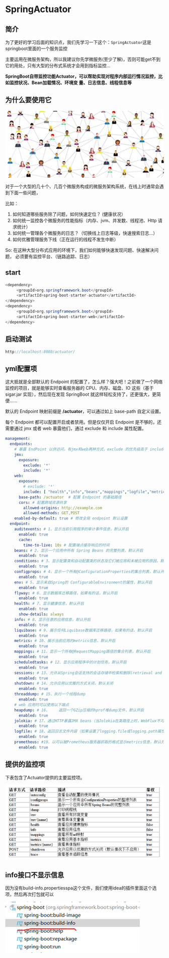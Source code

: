 # SpringActuator



## 简介



为了更好的学习后面的知识点，我们先学习一下这个：`SpringActuator`这是springboot里面的一个服务监控

主要运用在微服务架构，所以我建议你先学微服务(至少了解)，否则可能get不到它的用处，只有大型的分布式系统才会用到指标监控... 

**SpringBoot自带监控功能Actuator，可以帮助实现对程序内部运行情况监控，比如监控状况、Bean加载情况、环境变 量、日志信息、线程信息等**



## 为什么要使用它





<img src="./images/image-20220318220121089.png" alt="image-20220318220121089" />





对于一个大型的几十个、几百个微服务构成的微服务架构系统，在线上时通常会遇到下面一些问题，

比如： 

1. 如何知道哪些服务除了问题，如何快速定位？ (健康状况） 
2. 如何统一监控各个微服务的性能指标（内存、jvm、并发数、线程池、Http 请求统计）
3.  如何统一管理各个微服务的日志？（切换线上日志等级，快速搜索日志...） 
4. 如何优雅管理服务下线（正在运行的线程不发生中断） 



So: 在这种大型分布式应用的环境下，我们如何能够快速发现问题、快速解决问题， 必须要有监控平台、（链路追踪、日志）



## start



```java
<dependency>
     <groupId>org.springframework.boot</groupId>
     <artifactId>spring-boot-starter-actuator</artifactId>
</dependency>
<dependency>
     <groupId>org.springframework.boot</groupId>
     <artifactId>spring-boot-starter-web</artifactId>
</dependency>                
```





## 启动测试



```java
http://localhost:8080/actuator/
```



## yml配置项



  这大抵就是全部默认的 Endpoint 的配置了，怎么样？强大吧！之前做了一个网络监控的项目，就是能够实时查看服务器的 CPU、内存、磁盘、IO 这些（基于 sigar.jar 实现），然后现在发现 SpringBoot 就这样轻松支持了，还更强大，更简便......

  默认的 Endpoint 映射前缀是 **/actuator**，可以通过如上 base-path 自定义设置。

  每个 Endpoint 都可以配置开启或者禁用。但是仅仅开启 Endpoint 是不够的，还需要通过 jmx 或者 web 暴露他们，通过 exclude 和 include 属性配置。



```yaml
management:
  endpoints:
    # 暴露 EndPoint 以供访问，有jmx和web两种方式，exclude 的优先级高于 include
    jmx:
      exposure:
        exclude: '*'
        include: '*'
    web:
      exposure:
        # exclude: '*'
        include: [ "health","info","beans","mappings","logfile","metrics","shutdown","env" ]
      base-path: /actuator  # 配置 Endpoint 的基础路径
      cors: # 配置跨域资源共享
        allowed-origins: http://example.com
        allowed-methods: GET,POST
    enabled-by-default: true # 修改全局 endpoint 默认设置
  endpoint:
    auditevents: # 1、显示当前引用程序的审计事件信息，默认开启
      enabled: true
      cache:
        time-to-live: 10s # 配置端点缓存响应的时间
    beans: # 2、显示一个应用中所有 Spring Beans 的完整列表，默认开启
      enabled: true
    conditions: # 3、显示配置类和自动配置类的状态及它们被应用和未被应用的原因，默认开启
      enabled: true
    configprops: # 4、显示一个所有@ConfigurationProperties的集合列表，默认开启
      enabled: true
    env: # 5、显示来自Spring的 ConfigurableEnvironment的属性，默认开启
      enabled: true
    flyway: # 6、显示数据库迁移路径，如果有的话，默认开启
      enabled: true
    health: # 7、显示健康信息，默认开启
      enabled: true
      show-details: always
    info: # 8、显示任意的应用信息，默认开启
      enabled: true
    liquibase: # 9、展示任何Liquibase数据库迁移路径，如果有的话，默认开启
      enabled: true
    metrics: # 10、展示当前应用的metrics信息，默认开启
      enabled: true
    mappings: # 11、显示一个所有@RequestMapping路径的集合列表，默认开启
      enabled: true
    scheduledtasks: # 12、显示应用程序中的计划任务，默认开启
      enabled: true
    sessions: # 13、允许从Spring会话支持的会话存储中检索和删除(retrieval and deletion)用户会话。使用Spring Session对反应性Web应用程序的支持时不可用。默认开启。
      enabled: true
    shutdown: # 14、允许应用以优雅的方式关闭，默认关闭
      enabled: true
    threaddump: # 15、执行一个线程dump
      enabled: true
    # web 应用时可以使用以下端点
    heapdump: # 16、    返回一个GZip压缩的hprof堆dump文件，默认开启
      enabled: true
    jolokia: # 17、通过HTTP暴露JMX beans（当Jolokia在类路径上时，WebFlux不可用），默认开启
      enabled: true
    logfile: # 18、返回日志文件内容（如果设置了logging.file或logging.path属性的话），支持使用HTTP Range头接收日志文件内容的部分信息，默认开启
      enabled: true
    prometheus: #19、以可以被Prometheus服务器抓取的格式显示metrics信息，默认开启
      enabled: true
```





## 提供的监控项



下表包含了Actuator提供的主要监控项。 

<img src="./images/image-20220318222342347.png" alt="image-20220318222342347" />



## info接口不显示信息



因为没有build-info.propertiesspa这个文件，我们使用idea的插件里面这个选项，然后再次打包就可以



<img src="./images/image-20220319105504506.png" alt="image-20220319105504506" />


